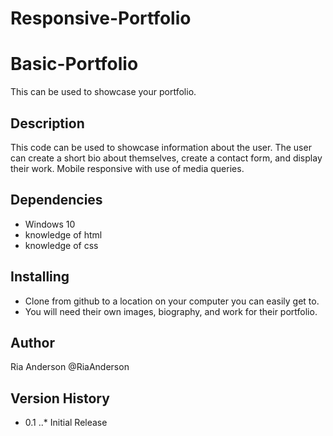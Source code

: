 # Responsive-Portfolio

# Basic-Portfolio
This can be used to showcase your portfolio.
 
## Description
This code can be used to showcase information about the user. The user can create a short bio about themselves, create a contact form, and display their work. Mobile responsive with use of media queries.
 
## Dependencies
* Windows 10
* knowledge of html
* knowledge of css
 
## Installing
* Clone from github to a location on your computer you can easily get to.
* You will need their own images, biography, and work for their portfolio.
 
## Author
Ria Anderson
@RiaAnderson
 
## Version History
* 0.1
..* Initial Release

